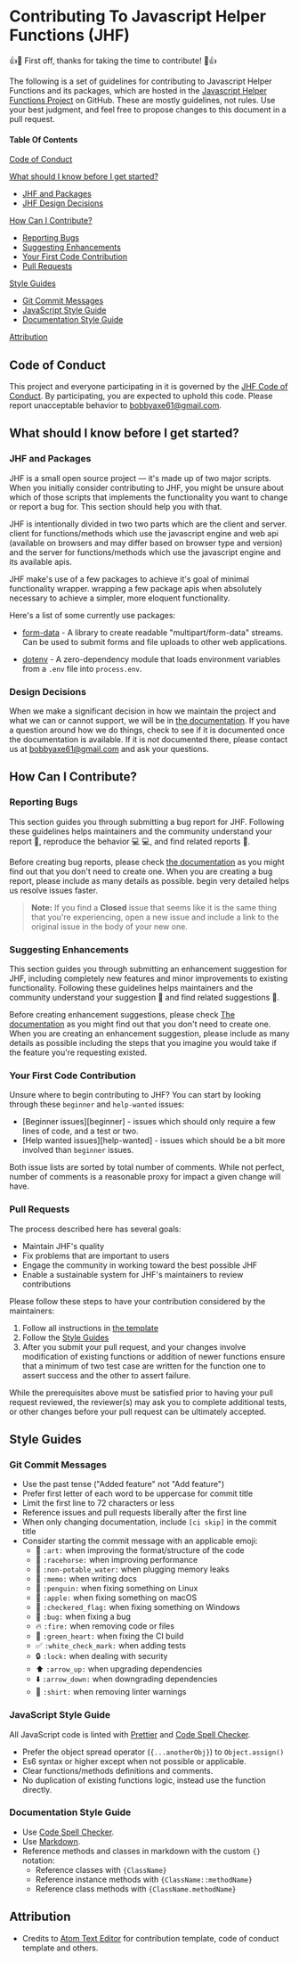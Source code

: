 # Contributing To Javascript Helper Functions (JHF)

:+1::tada: First off, thanks for taking the time to contribute! :tada::+1:

The following is a set of guidelines for contributing to Javascript Helper Functions and its packages, which are hosted in the [Javascript Helper Functions Project](https://github.com/bobbyaxe61/javascript-helper-functions) on GitHub. These are mostly guidelines, not rules. Use your best judgment, and feel free to propose changes to this document in a pull request.

#### Table Of Contents

[Code of Conduct](#code-of-conduct)

[What should I know before I get started?](#what-should-i-know-before-i-get-started)
  * [JHF and Packages](#jhf-and-packages)
  * [JHF Design Decisions](#design-decisions)

[How Can I Contribute?](#how-can-i-contribute)
  * [Reporting Bugs](#reporting-bugs)
  * [Suggesting Enhancements](#suggesting-enhancements)
  * [Your First Code Contribution](#your-first-code-contribution)
  * [Pull Requests](#pull-requests)

[Style Guides](#style-guides)
  * [Git Commit Messages](#git-commit-messages)
  * [JavaScript Style Guide](#javascript-style-guide)
  * [Documentation Style Guide](#documentation-style-guide)

[Attribution](#attribution)


## Code of Conduct

This project and everyone participating in it is governed by the [JHF Code of Conduct](CODE_OF_CONDUCT.md). By participating, you are expected to uphold this code. Please report unacceptable behavior to [bobbyaxe61@gmail.com](mailto:bobbyaxe61@gmail.com).


## What should I know before I get started?

### JHF and Packages

JHF is a small open source project &mdash; it's made up of two major scripts. When you initially consider contributing to JHF, you might be unsure about which of those scripts that implements the functionality you want to change or report a bug for. This section should help you with that.

JHF is intentionally divided in two two parts which are the client and server. client for functions/methods which use the javascript engine and web api (available on browsers and may differ based on browser type and version) and the server for functions/methods which use the javascript engine and its available apis.

JHF make's use of a few packages to achieve it's goal of minimal functionality wrapper. wrapping a few package apis when absolutely necessary to achieve a simpler, more eloquent functionality.

Here's a list of some currently use packages:

* [form-data](https://github.com/form-data/form-data) - A library to create readable "multipart/form-data" streams. Can be used to submit forms and file uploads to other web applications.

* [dotenv](https://github.com/motdotla/dotenv) - A zero-dependency module that loads environment variables from a `.env` file into `process.env`.

### Design Decisions

When we make a significant decision in how we maintain the project and what we can or cannot support, we will be in [the documentation](#). If you have a question around how we do things, check to see if it is documented once the documentation is available. If it is *not* documented there, please contact us at [bobbyaxe61@gmail.com](mailto:bobbyaxe61@gmail.com) and ask your questions.


## How Can I Contribute?

### Reporting Bugs

This section guides you through submitting a bug report for JHF. Following these guidelines helps maintainers and the community understand your report :pencil:, reproduce the behavior :computer: :computer:, and find related reports :mag_right:.

Before creating bug reports, please check [the documentation](#) as you might find out that you don't need to create one. When you are creating a bug report, please include as many details as possible. begin very detailed helps us resolve issues faster.

> **Note:** If you find a **Closed** issue that seems like it is the same thing that you're experiencing, open a new issue and include a link to the original issue in the body of your new one.

### Suggesting Enhancements

This section guides you through submitting an enhancement suggestion for JHF, including completely new features and minor improvements to existing functionality. Following these guidelines helps maintainers and the community understand your suggestion :pencil: and find related suggestions :mag_right:.

Before creating enhancement suggestions, please check [The documentation](#) as you might find out that you don't need to create one. When you are creating an enhancement suggestion, please include as many details as possible including the steps that you imagine you would take if the feature you're requesting existed.

### Your First Code Contribution

Unsure where to begin contributing to JHF? You can start by looking through these `beginner` and `help-wanted` issues:

* [Beginner issues][beginner] - issues which should only require a few lines of code, and a test or two.
* [Help wanted issues][help-wanted] - issues which should be a bit more involved than `beginner` issues.

Both issue lists are sorted by total number of comments. While not perfect, number of comments is a reasonable proxy for impact a given change will have.

### Pull Requests

The process described here has several goals:

- Maintain JHF's quality
- Fix problems that are important to users
- Engage the community in working toward the best possible JHF
- Enable a sustainable system for JHF's maintainers to review contributions

Please follow these steps to have your contribution considered by the maintainers:

1. Follow all instructions in [the template](PULL_REQUEST_TEMPLATE.md)
2. Follow the [Style Guides](#style-guides)
3. After you submit your pull request, and your changes involve modification of existing functions or addition of newer functions ensure that a minimum of two test case are written for the function one to assert success and the other to assert failure.

While the prerequisites above must be satisfied prior to having your pull request reviewed, the reviewer(s) may ask you to complete additional tests, or other changes before your pull request can be ultimately accepted.

## Style Guides

### Git Commit Messages

* Use the past tense ("Added feature" not "Add feature")
* Prefer first letter of each word to be uppercase for commit title
* Limit the first line to 72 characters or less
* Reference issues and pull requests liberally after the first line
* When only changing documentation, include `[ci skip]` in the commit title
* Consider starting the commit message with an applicable emoji:
    * :art: `:art:` when improving the format/structure of the code
    * :racehorse: `:racehorse:` when improving performance
    * :non-potable_water: `:non-potable_water:` when plugging memory leaks
    * :memo: `:memo:` when writing docs
    * :penguin: `:penguin:` when fixing something on Linux
    * :apple: `:apple:` when fixing something on macOS
    * :checkered_flag: `:checkered_flag:` when fixing something on Windows
    * :bug: `:bug:` when fixing a bug
    * :fire: `:fire:` when removing code or files
    * :green_heart: `:green_heart:` when fixing the CI build
    * :white_check_mark: `:white_check_mark:` when adding tests
    * :lock: `:lock:` when dealing with security
    * :arrow_up: `:arrow_up:` when upgrading dependencies
    * :arrow_down: `:arrow_down:` when downgrading dependencies
    * :shirt: `:shirt:` when removing linter warnings

### JavaScript Style Guide

All JavaScript code is linted with [Prettier](https://prettier.io/) and [Code Spell Checker](https://github.com/streetsidesoftware/vscode-spell-checker).

* Prefer the object spread operator (`{...anotherObj}`) to `Object.assign()`
* Es6 syntax or higher except when not possible or applicable.
* Clear functions/methods definitions and comments.
* No duplication of existing functions logic, instead use the function directly.

### Documentation Style Guide

* Use [Code Spell Checker](https://github.com/streetsidesoftware/vscode-spell-checker).
* Use [Markdown](https://daringfireball.net/projects/markdown).
* Reference methods and classes in markdown with the custom `{}` notation:
    * Reference classes with `{ClassName}`
    * Reference instance methods with `{ClassName::methodName}`
    * Reference class methods with `{ClassName.methodName}`

## Attribution

* Credits to [Atom Text Editor](https://github.com/atom/atom) for contribution template, code of conduct template and others.